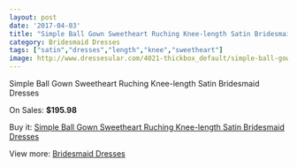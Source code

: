 ```yaml
---
layout: post
date: '2017-04-03'
title: "Simple Ball Gown Sweetheart Ruching Knee-length Satin Bridesmaid Dresses"
category: Bridesmaid Dresses
tags: ["satin","dresses","length","knee","sweetheart"]
image: http://www.dressesular.com/4021-thickbox_default/simple-ball-gown-sweetheart-ruching-knee-length-satin-bridesmaid-dresses.jpg
---
```

Simple Ball Gown Sweetheart Ruching Knee-length Satin Bridesmaid Dresses

On Sales: **$195.98**
<a href="https://www.dressesular.com/bridesmaid-dresses/1724-simple-ball-gown-sweetheart-ruching-knee-length-satin-bridesmaid-dresses.html"><amp-img layout="responsive" width="600" height="600" src="//www.dressesular.com/4021-thickbox_default/simple-ball-gown-sweetheart-ruching-knee-length-satin-bridesmaid-dresses.jpg" alt="Simple Ball Gown Sweetheart Ruching Knee-length Satin Bridesmaid Dresses 0" /></a>

Buy it: [Simple Ball Gown Sweetheart Ruching Knee-length Satin Bridesmaid Dresses](https://www.dressesular.com/bridesmaid-dresses/1724-simple-ball-gown-sweetheart-ruching-knee-length-satin-bridesmaid-dresses.html "Simple Ball Gown Sweetheart Ruching Knee-length Satin Bridesmaid Dresses")

View more: [Bridesmaid Dresses](https://www.dressesular.com/4-bridesmaid-dresses "Bridesmaid Dresses")